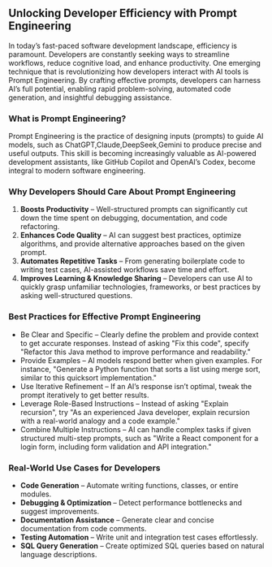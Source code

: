 ## Unlocking Developer Efficiency with Prompt Engineering
In today’s fast-paced software development landscape, efficiency is paramount. 
Developers are constantly seeking ways to streamline workflows, reduce cognitive load, and enhance productivity. 
One emerging technique that is revolutionizing how developers interact with AI tools is Prompt Engineering. 
By crafting effective prompts, developers can harness AI’s full potential, enabling rapid problem-solving, automated code generation, and insightful debugging assistance.

### What is Prompt Engineering?
Prompt Engineering is the practice of designing inputs (prompts) to guide AI models, such as ChatGPT,Claude,DeepSeek,Gemini to produce precise and useful outputs. 
This skill is becoming increasingly valuable as AI-powered development assistants, like GitHub Copilot and OpenAI’s Codex, become integral to modern software engineering.

### Why Developers Should Care About Prompt Engineering
1. **Boosts Productivity** – Well-structured prompts can significantly cut down the time spent on debugging, documentation, and code refactoring.
2. **Enhances Code Quality** – AI can suggest best practices, optimize algorithms, and provide alternative approaches based on the given prompt.
3. **Automates Repetitive Tasks** – From generating boilerplate code to writing test cases, AI-assisted workflows save time and effort.
4. **Improves Learning & Knowledge Sharing** – Developers can use AI to quickly grasp unfamiliar technologies, frameworks, or best practices by asking well-structured questions.

### Best Practices for Effective Prompt Engineering
- Be Clear and Specific – Clearly define the problem and provide context to get accurate responses. Instead of asking "Fix this code", specify "Refactor this Java method to improve performance and readability."
- Provide Examples – AI models respond better when given examples. For instance, "Generate a Python function that sorts a list using merge sort, similar to this quicksort implementation."
- Use Iterative Refinement – If an AI’s response isn’t optimal, tweak the prompt iteratively to get better results.
- Leverage Role-Based Instructions – Instead of asking "Explain recursion", try "As an experienced Java developer, explain recursion with a real-world analogy and a code example."
- Combine Multiple Instructions – AI can handle complex tasks if given structured multi-step prompts, such as "Write a React component for a login form, including form validation and API integration."

### Real-World Use Cases for Developers

- **Code Generation** – Automate writing functions, classes, or entire modules.
- **Debugging & Optimization** – Detect performance bottlenecks and suggest improvements.
- **Documentation Assistance** – Generate clear and concise documentation from code comments.
- **Testing Automation** – Write unit and integration test cases effortlessly.
- **SQL Query Generation** – Create optimized SQL queries based on natural language descriptions.

  

